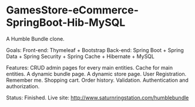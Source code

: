 # GamesStore-eCommerce-SpringBoot-Hib-MySQL
A Humble Bundle clone. 

Goals:
Front-end: Thymeleaf + Bootstrap 
Back-end: Spring Boot + Spring Data + Spring Security + Spring Cache + Hibernate + MySQL

Features:
CRUD admin pages for every main entities.
Cache for main entities.
A dynamic bundle page.
A dynamic store page.
User Registration.
Remember me.
Shopping cart.
Order history.
Validation.
Authentication and authorization.

Status: Finished.
Live site: http://www.saturnringstation.com/humblebundle
